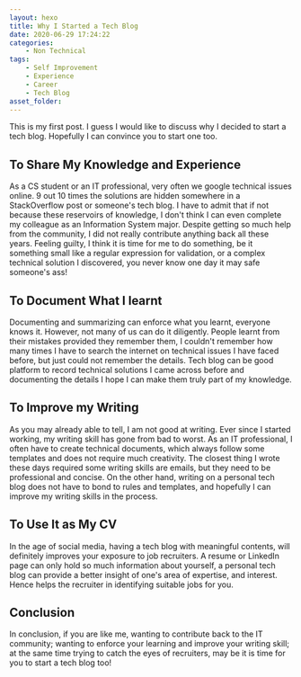 ```yaml
---
layout: hexo
title: Why I Started a Tech Blog
date: 2020-06-29 17:24:22
categories:
    - Non Technical
tags: 
    - Self Improvement
    - Experience
    - Career
    - Tech Blog
asset_folder:
---
```



This is my first post. I guess I would like to discuss why I decided to start a tech blog. Hopefully I can convince you to start one too.

## To Share My Knowledge and Experience
As a CS student or an IT professional, very often we google technical issues online. 9 out 10 times the solutions are hidden somewhere in a StackOverflow post or someone's tech blog. I have to admit that if not because these reservoirs of knowledge, I don't think I can even complete my colleague as an Information System major. Despite getting so much help from the community, I did not really contribute anything back all these years. Feeling guilty, I think it is time for me to do something, be it something small like a regular expression for validation, or a complex technical solution I discovered, you never know one day it may safe someone's ass! 

## To Document What I learnt
Documenting and summarizing can enforce what you learnt, everyone knows it. However, not many of us can do it diligently. People learnt from their mistakes provided they remember them, I couldn't remember how many times I have to search the internet on technical issues I have faced before, but just could not remember the details. Tech blog can be good platform to record technical solutions I came across before and documenting the details I hope I can make them truly part of my knowledge. 


## To Improve my Writing
As you may already able to tell, I am not good at writing. Ever since I started working, my writing skill has gone from bad to worst. As an IT professional, I often have to create technical documents, which always follow some templates and does not require much creativity. The closest thing I wrote these days required some writing skills are emails, but they need to be professional and concise. On the other hand, writing on a personal tech blog does not have to bond to rules and templates, and hopefully I can improve my writing skills in the process. 

## To Use It as My CV
In the age of social media, having a tech blog with meaningful contents, will definitely improves your exposure to job recruiters. A resume or LinkedIn page can only hold so much information about yourself, a personal tech blog can provide a better insight of one's area of expertise, and interest. Hence helps the recruiter in identifying suitable jobs for you.    

## Conclusion
In conclusion, if you are like me, wanting to contribute back to the IT community; wanting to enforce your learning and improve your writing skill; at the same time trying to catch the eyes of recruiters, may be it is time for you to start a tech blog too!